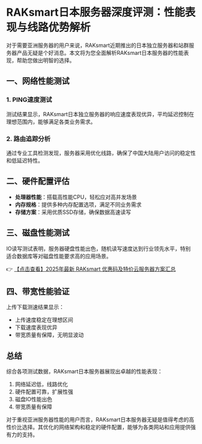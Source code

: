 # RAKsmart日本服务器深度评测：性能表现与线路优势解析

对于需要亚洲服务器的用户来说，RAKsmart近期推出的日本独立服务器和站群服务器产品无疑是个好消息。本文将为您全面解析RAKsmart日本服务器的性能表现，帮助您做出明智的选择。

## 一、网络性能测试

### 1. PING速度测试
测试结果显示，RAKsmart日本独立服务器的响应速度表现优异，平均延迟控制在理想范围内，能够满足各类业务需求。

### 2. 路由追踪分析
通过专业工具检测发现，服务器采用优化线路，确保了中国大陆用户访问的稳定性和低延迟特性。

## 二、硬件配置评估

- **处理器性能**：搭载高性能CPU，轻松应对高并发场景
- **内存规格**：提供多种内存配置选项，满足不同业务需求
- **存储方案**：采用优质SSD存储，确保数据高速读写

## 三、磁盘性能测试

IO读写测试表明，服务器硬盘性能出色，随机读写速度达到行业领先水平，特别适合数据库等对磁盘性能要求高的应用场景。

👉 [【点击查看】2025年最新 RAKsmart 优惠码及特价云服务器方案汇总](https://bit.ly/raksmart)

## 四、带宽性能验证

上传下载测速结果显示：
- 上传速度稳定在理想区间
- 下载速度表现优异
- 带宽质量有保障，无明显波动

## 总结

综合各项测试数据，RAKsmart日本服务器展现出卓越的性能表现：
1. 网络延迟低，线路优化
2. 硬件配置可靠，扩展性强
3. 磁盘IO性能出色
4. 带宽质量有保障

对于重视亚洲服务器性能的用户而言，RAKsmart日本服务器无疑是值得考虑的高性价比选择。其优化的网络架构和稳定的硬件配置，能够为各类网站和应用提供强有力的支持。